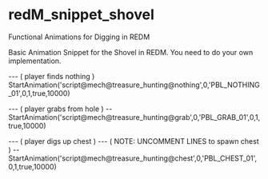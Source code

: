 # redM_snippet_shovel
Functional Animations for Digging in REDM  

Basic Animation Snippet for the Shovel in REDM. You need to do your own implementation. 


--- ( player finds nothing )
StartAnimation('script@mech@treasure_hunting@nothing',0,'PBL_NOTHING_01',0,1,true,10000)

--- ( player grabs from hole )
-- StartAnimation('script@mech@treasure_hunting@grab',0,'PBL_GRAB_01',0,1,true,10000)

--- ( player digs up chest ) 
--- ( NOTE: UNCOMMENT LINES to spawn chest )
-- StartAnimation('script@mech@treasure_hunting@chest',0,'PBL_CHEST_01',0,1,true,10000)
